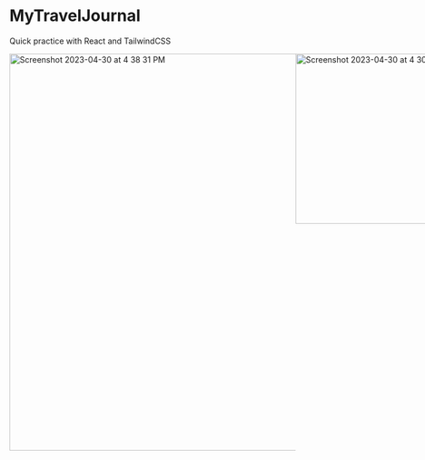# MyTravelJournal
Quick practice with React and TailwindCSS <br>
<div style="display: flex; flex-direction: row;">
<img width="700" alt="Screenshot 2023-04-30 at 4 38 31 PM" src="https://user-images.githubusercontent.com/56811780/235358957-1fa7cb13-85c4-4d92-9b05-3560c032f550.png">
<img width="300" alt="Screenshot 2023-04-30 at 4 30 50 PM" src="https://user-images.githubusercontent.com/56811780/235358594-1f31dccf-8d56-4944-8434-afed3b481596.png">

</div>
